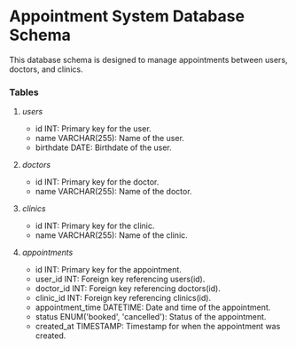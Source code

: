 # Appointment System Database Schema

This database schema is designed to manage appointments between users, doctors, and clinics.

### Tables

1. *users*
   - id INT: Primary key for the user.
   - name VARCHAR(255): Name of the user.
   - birthdate DATE: Birthdate of the user.

2. *doctors*
   - id INT: Primary key for the doctor.
   - name VARCHAR(255): Name of the doctor.

3. *clinics*
   - id INT: Primary key for the clinic.
   - name VARCHAR(255): Name of the clinic.

4. *appointments*
   - id INT: Primary key for the appointment.
   - user_id INT: Foreign key referencing users(id).
   - doctor_id INT: Foreign key referencing doctors(id).
   - clinic_id INT: Foreign key referencing clinics(id).
   - appointment_time DATETIME: Date and time of the appointment.
   - status ENUM('booked', 'cancelled'): Status of the appointment.
   - created_at TIMESTAMP: Timestamp for when the appointment was created.
